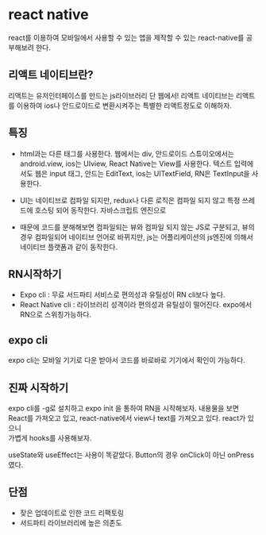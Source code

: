 # react native

react를 이용하여 모바일에서 사용할 수 있는 앱을 제작할 수 있는 react-native를 공부해보려 한다.

## 리액트 네이티브란?
리액트는 유저인터페이스를 만드는 js라이브러리 단 웹에서! 리액트 네이티브는 리액트를 이용하여 ios나 안드로이드로 변환시켜주는 특별한 리액트정도로 이해하자.

## 특징
- html과는 다른 태그를 사용한다. 웹에서는 div, 안드로이드 스튜이오에서는 android.view, ios는 UIview, React Native는 View를 사용한다. 텍스트 입력에서도 웹은 input 태그, 안드는 EditText, ios는 UITextField, RN은 TextInput을 사용한다.

- UI는 네이티브로 컴파일 되지만, redux나 다른 로직은 컴파일 되지 않고 특정 쓰레드에 호스팅 되어 동작한다. 자바스크립트 엔진으로

- 때문에 코드를 분해해보면 컴파일되는 뷰와 컴파일 되지 않는 JS로 구분되고, 뷰의 경우 컴파일되어 네이티브 언어로 바뀌지만, js는 어플리케이션의 js엔진에 의해서 네이티브 플랫폼과 같이 동작한다.

## RN시작하기
- Expo cli : 무료 서드파티 서비스로  편의성과 유틸성이 RN cli보다 높다.
- React Native cli : 라이브러리 성격이라 편의성과 유틸성이 떨어진다.
expo에서 RN으로 스위칭가능하다.

## expo cli
expo cli는 모바일 기기로 다운 받아서 코드를 바로바로 기기에서 확인이 가능하다. 

## 진짜 시작하기
expo cli를 -g로 설치하고 expo init 을 통하여 RN을 시작해보자.
내용물을 보면 React를 가져오고 있고, react-native에서 view나 text를 가져오고 있다. react가 있으니  
가볍게 hooks를 사용해보자.

useState와 useEffect는 사용이 똑같았다. Button의 경우 onClick이 아닌 onPress였다.

## 단점
- 잦은 업데이트로 인한 코드 리팩토링
- 서드파티 라이브러리에 높은 의존도
